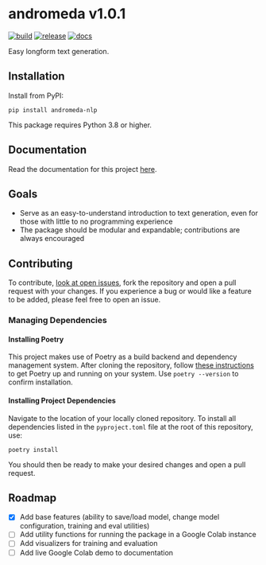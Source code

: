 # andromeda v1.0.1

[![build](https://github.com/mchaney-dev/andromeda/actions/workflows/test_build.yml/badge.svg)](https://github.com/mchaney-dev/andromeda/actions/workflows/test_build.yml) [![release](https://github.com/mchaney-dev/andromeda/actions/workflows/test_release.yml/badge.svg)](https://github.com/mchaney-dev/andromeda/actions/workflows/test_release.yml) [![docs](https://readthedocs.org/projects/andromeda-nlp/badge/?version=latest)](https://andromeda-nlp.readthedocs.io/en/latest/?badge=latest)

Easy longform text generation.

## Installation
Install from PyPI:
```
pip install andromeda-nlp
```
This package requires Python 3.8 or higher.

## Documentation
Read the documentation for this project [here](https://andromeda-nlp.readthedocs.io/en/latest/).

## Goals
- Serve as an easy-to-understand introduction to text generation, even for those with little to no programming experience
- The package should be modular and expandable; contributions are always encouraged

## Contributing
To contribute, [look at open issues](https://github.com/mchaney-dev/andromeda/issues), fork the repository and open a pull request with your changes. If you experience a bug or would like a feature to be added, please feel free to open an issue.
### Managing Dependencies
#### Installing Poetry
This project makes use of Poetry as a build backend and dependency management system. After cloning the repository, follow [these instructions](https://python-poetry.org/docs/#installation) to get Poetry up and running on your system. Use `poetry --version` to confirm installation.

#### Installing Project Dependencies
Navigate to the location of your locally cloned repository. To install all dependencies listed in the `pyproject.toml` file at the root of this repository, use:
```
poetry install
```
You should then be ready to make your desired changes and open a pull request.

## Roadmap
- [x] Add base features (ability to save/load model, change model configuration, training and eval utilities)
- [ ] Add utility functions for running the package in a Google Colab instance
- [ ] Add visualizers for training and evaluation
- [ ] Add live Google Colab demo to documentation
